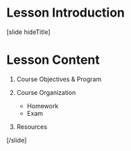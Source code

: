 # Lesson Introduction

[slide hideTitle]

# Lesson Content

1. Course Objectives & Program
2. Course Organization

   - Homework
   - Exam

3. Resources

[/slide]
